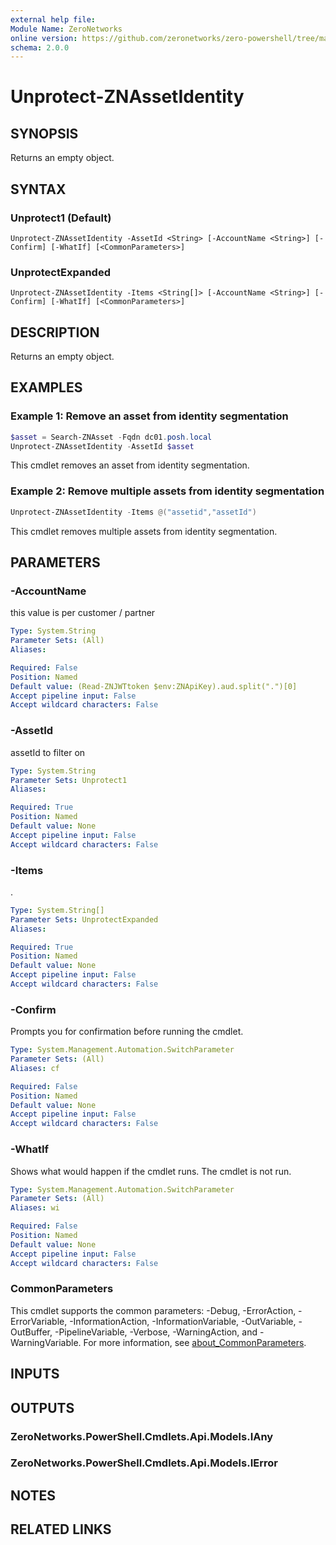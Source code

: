 ```yaml
---
external help file:
Module Name: ZeroNetworks
online version: https://github.com/zeronetworks/zero-powershell/tree/master/src/help/zeronetworks/unprotect-znassetidentity
schema: 2.0.0
---
```


# Unprotect-ZNAssetIdentity

## SYNOPSIS
Returns an empty object.

## SYNTAX

### Unprotect1 (Default)
```
Unprotect-ZNAssetIdentity -AssetId <String> [-AccountName <String>] [-Confirm] [-WhatIf] [<CommonParameters>]
```

### UnprotectExpanded
```
Unprotect-ZNAssetIdentity -Items <String[]> [-AccountName <String>] [-Confirm] [-WhatIf] [<CommonParameters>]
```

## DESCRIPTION
Returns an empty object.

## EXAMPLES

### Example 1: Remove an asset from identity segmentation
```powershell
$asset = Search-ZNAsset -Fqdn dc01.posh.local                      
Unprotect-ZNAssetIdentity -AssetId $asset
```

This cmdlet removes an asset from identity segmentation.

### Example 2: Remove multiple assets from identity segmentation
```powershell
Unprotect-ZNAssetIdentity -Items @("assetid","assetId")
```

This cmdlet removes multiple assets from identity segmentation.

## PARAMETERS

### -AccountName
this value is per customer / partner

```yaml
Type: System.String
Parameter Sets: (All)
Aliases:

Required: False
Position: Named
Default value: (Read-ZNJWTtoken $env:ZNApiKey).aud.split(".")[0]
Accept pipeline input: False
Accept wildcard characters: False
```

### -AssetId
assetId to filter on

```yaml
Type: System.String
Parameter Sets: Unprotect1
Aliases:

Required: True
Position: Named
Default value: None
Accept pipeline input: False
Accept wildcard characters: False
```

### -Items
.

```yaml
Type: System.String[]
Parameter Sets: UnprotectExpanded
Aliases:

Required: True
Position: Named
Default value: None
Accept pipeline input: False
Accept wildcard characters: False
```

### -Confirm
Prompts you for confirmation before running the cmdlet.

```yaml
Type: System.Management.Automation.SwitchParameter
Parameter Sets: (All)
Aliases: cf

Required: False
Position: Named
Default value: None
Accept pipeline input: False
Accept wildcard characters: False
```

### -WhatIf
Shows what would happen if the cmdlet runs.
The cmdlet is not run.

```yaml
Type: System.Management.Automation.SwitchParameter
Parameter Sets: (All)
Aliases: wi

Required: False
Position: Named
Default value: None
Accept pipeline input: False
Accept wildcard characters: False
```

### CommonParameters
This cmdlet supports the common parameters: -Debug, -ErrorAction, -ErrorVariable, -InformationAction, -InformationVariable, -OutVariable, -OutBuffer, -PipelineVariable, -Verbose, -WarningAction, and -WarningVariable. For more information, see [about_CommonParameters](http://go.microsoft.com/fwlink/?LinkID=113216).

## INPUTS

## OUTPUTS

### ZeroNetworks.PowerShell.Cmdlets.Api.Models.IAny

### ZeroNetworks.PowerShell.Cmdlets.Api.Models.IError

## NOTES

## RELATED LINKS

